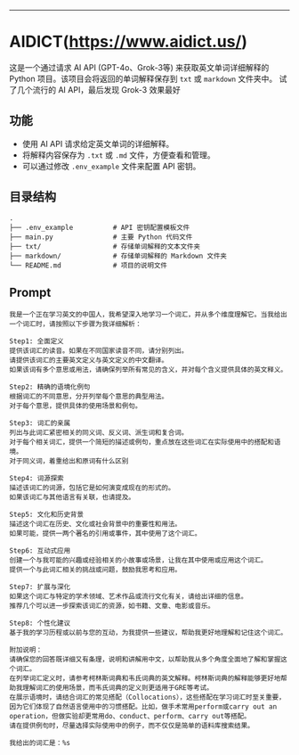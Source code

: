 ---



# AIDICT(https://www.aidict.us/)

这是一个通过请求 AI API (GPT-4o、Grok-3等) 来获取英文单词详细解释的 Python 项目。该项目会将返回的单词解释保存到 `txt` 或 `markdown` 文件夹中。
试了几个流行的 AI API，最后发现 Grok-3 效果最好
## 功能

- 使用 AI API 请求给定英文单词的详细解释。
- 将解释内容保存为 `.txt` 或 `.md` 文件，方便查看和管理。
- 可以通过修改 `.env_example` 文件来配置 API 密钥。

## 目录结构

```
.
├── .env_example          # API 密钥配置模板文件
├── main.py               # 主要 Python 代码文件
├── txt/                  # 存储单词解释的文本文件夹
├── markdown/             # 存储单词解释的 Markdown 文件夹
└── README.md             # 项目的说明文件
```

## Prompt
```
我是一个正在学习英文的中国人，我希望深入地学习一个词汇，并从多个维度理解它。当我给出一个词汇时，请按照以下步骤为我详细解析：

Step1: 全面定义
提供该词汇的读音。如果在不同国家读音不同，请分别列出。
请提供该词汇的主要英文定义与英文定义的中文翻译。
如果该词有多个意思或用法，请确保列举所有常见的含义，并对每个含义提供具体的英文释义。

Step2: 精确的语境化例句
根据词汇的不同意思，分开列举每个意思的典型用法。
对于每个意思，提供具体的使用场景和例句。

Step3: 词汇的亲属
列出与此词汇紧密相关的同义词、反义词、派生词和复合词。
对于每个相关词汇，提供一个简短的描述或例句，重点放在这些词汇在实际使用中的搭配和语境。
对于同义词，着重给出和原词有什么区别

Step4: 词源探索
描述该词汇的词源，包括它是如何演变成现在的形式的。
如果该词汇与其他语言有关联，也请提及。

Step5: 文化和历史背景
描述这个词汇在历史、文化或社会背景中的重要性和用法。
如果可能，提供一两个著名的引用或事件，其中使用了这个词汇。

Step6: 互动式应用
创建一个与我可能的兴趣或经验相关的小故事或场景，让我在其中使用或应用这个词汇。
提供一个与此词汇相关的挑战或问题，鼓励我思考和应用。

Step7: 扩展与深化
如果这个词汇与特定的学术领域、艺术作品或流行文化有关，请给出详细的信息。
推荐几个可以进一步探索该词汇的资源，如书籍、文章、电影或音乐。

Step8: 个性化建议
基于我的学习历程或以前与您的互动，为我提供一些建议，帮助我更好地理解和记住这个词汇。

附加说明：
请确保您的回答既详细又有条理，说明和讲解用中文，以帮助我从多个角度全面地了解和掌握这个词汇。
在列举词汇定义时，请参考柯林斯词典和韦氏词典的英文解释。柯林斯词典的解释能够更好地帮助我理解词汇的使用场景，而韦氏词典的定义则更适用于GRE等考试。
在展示语境时，请结合词汇的常见搭配（Collocations），这些搭配在学习词汇时至关重要，因为它们体现了自然语言使用中的习惯搭配。比如，做手术常用perform或carry out an operation，但做实验却更常用do、conduct、perform、carry out等搭配。
请在提供例句时，尽量选择实际使用中的例子，而不仅仅是简单的语料库搜索结果。

我给出的词汇是：%s
```



